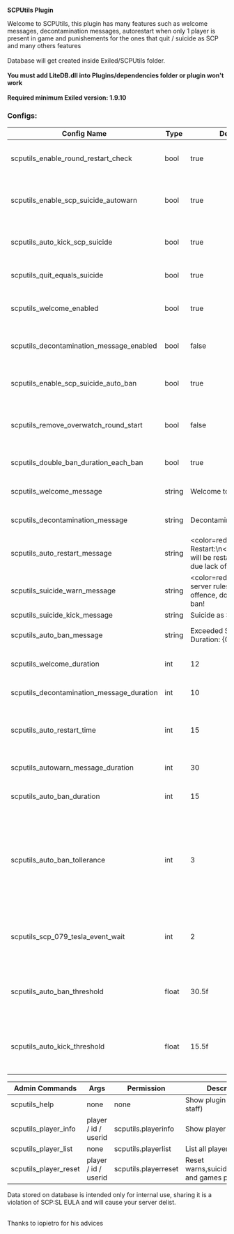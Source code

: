 **SCPUtils Plugin**<br />

Welcome to SCPUtils, this plugin has many features such as welcome messages, decontamination messages, autorestart when only 1 player is present in game and  punishements for the ones that quit / suicide as SCP and many others features <br /><br />
Database will get created inside Exiled/SCPUtils folder.<br /><br />
**You must add LiteDB.dll into Plugins/dependencies folder or plugin won't work**<br /><br />
**Required minimum Exiled version: 1.9.10**

### Configs:


| Config Name  | Type | Default Value | Description |
| ------------- | ------------- | ------------- | ------------- |
| scputils_enable_round_restart_check  | bool  | true | Enable / disable round restart check if there is only 1 player |
| scputils_enable_scp_suicide_autowarn | bool  | true | Enable / disable suicide autowarn (required for kick and warns) |
| scputils_auto_kick_scp_suicide  | bool  | true | Enable / disable autokick for scp suicides after a certain threshold |
| scputils_quit_equals_suicide  | bool  | true | Should quits be considered as suicide? |
| scputils_welcome_enabled  | bool  | true | Enable / Disabile welcome message when player join |
| scputils_decontamination_message_enabled  | bool  | false | Enable / disable a message when decontamination starts |
| scputils_enable_scp_suicide_auto_ban  | bool  | true |  Enable / disable autoban for scp suicides after a certain threshold |
| scputils_remove_overwatch_round_start  | bool  | false | Enable / disable overwatch removal for everyone when round starts |
| scputils_double_ban_duration_each_ban  | bool  | true | Multiply ban duration after each ban |
| scputils_welcome_message  | string  | Welcome to the server! | Welcome message, Change it! |
| scputils_decontamination_message  | string  | Decontamination has started! | Decontamination message, Change it! |
| scputils_auto_restart_message  | string  | <color=red>Round Restart:</color>\n<color=yellow>Round will be restarted in {0} seconds due lack of players</color> | Autorestart message, {0} is the amount of seconds |
| scputils_suicide_warn_message  | string  | <color=red>WARN:\nAs per server rules SCP's suicide is an offence, doing it will result in a ban!</color> | Warn message |
| scputils_suicide_kick_message  | string  | Suicide as SCP | Kick message |
| scputils_auto_ban_message | string  | Exceeded SCP suicide limit Duration: {0} minutes | Ban message {0} is the ban duration |
| scputils_welcome_duration  | int  | 12 | Welcome message duration |
| scputils_decontamination_message_duration | int  | 10 | Decontamination message duration |
| scputils_auto_restart_time  | int  | 15 | After how many seconds round should be restarted if there is only 1 player? |
| scputils_autowarn_message_duration  | int  | 30 | Autowarn message duration |
| scputils_auto_ban_duration  | int | 15 | Autoban duration in minutes |
| scputils_auto_ban_tollerance  | int | 3 | Tollerance, if the player has commited less suicides than tollerance he won't get kicked or banned even if the percentage is outside of threshold |
| scputils_scp_079_tesla_event_wait  | int | 2 | If 079 trigger tesla for how many seconds player shouldn't get warned for suicide? |
| scputils_auto_ban_threshold | float | 30.5f | Percentage of suicides to trigger a ban (Suicides / Games played as SCP) * 100 |
| scputils_auto_kick_threshold  | float | 15.5f | Percentage of suicides to trigger a kick (Suicides / Games played as SCP) * 100 |

| Admin Commands  | Args | Permission | Description | 
| ------------- | ------------- | ------------- | ------------- |
| scputils_help  | none  | none | Show plugin info (All staff) |
| scputils_player_info  | player / id / userid  | scputils.playerinfo | Show player info |
| scputils_player_list  | none  | scputils.playerlist | List all players info |
| scputils_player_reset  | player / id / userid  | scputils.playerreset  |Reset warns,suicides,bans,kick and games played stats |

Data stored on database is intended only for internal use, sharing it is a violation of SCP:SL EULA and will cause your server delist.<br /><br />

Thanks to iopietro for his advices<br />










